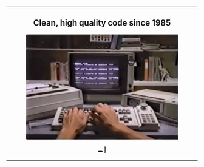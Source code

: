 <hr>
<h2 align='center'>Clean, high quality code since 1985</h2>
<p align='center'>
  <img src= "/assets/quality-code.gif">
</p>
<p align='center'>
🕳🐇
</p>
<hr>
